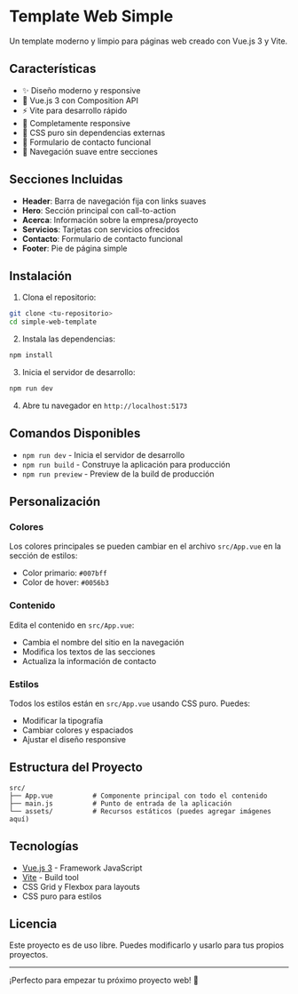 # Template Web Simple

Un template moderno y limpio para páginas web creado con Vue.js 3 y Vite.

## Características

- ✨ Diseño moderno y responsive
- 🚀 Vue.js 3 con Composition API
- ⚡ Vite para desarrollo rápido
- 📱 Completamente responsive
- 🎨 CSS puro sin dependencias externas
- 📧 Formulario de contacto funcional
- 🔄 Navegación suave entre secciones

## Secciones Incluidas

- **Header**: Barra de navegación fija con links suaves
- **Hero**: Sección principal con call-to-action
- **Acerca**: Información sobre la empresa/proyecto
- **Servicios**: Tarjetas con servicios ofrecidos
- **Contacto**: Formulario de contacto funcional
- **Footer**: Pie de página simple

## Instalación

1. Clona el repositorio:
```bash
git clone <tu-repositorio>
cd simple-web-template
```

2. Instala las dependencias:
```bash
npm install
```

3. Inicia el servidor de desarrollo:
```bash
npm run dev
```

4. Abre tu navegador en `http://localhost:5173`

## Comandos Disponibles

- `npm run dev` - Inicia el servidor de desarrollo
- `npm run build` - Construye la aplicación para producción
- `npm run preview` - Preview de la build de producción

## Personalización

### Colores
Los colores principales se pueden cambiar en el archivo `src/App.vue` en la sección de estilos:
- Color primario: `#007bff`
- Color de hover: `#0056b3`

### Contenido
Edita el contenido en `src/App.vue`:
- Cambia el nombre del sitio en la navegación
- Modifica los textos de las secciones
- Actualiza la información de contacto

### Estilos
Todos los estilos están en `src/App.vue` usando CSS puro. Puedes:
- Modificar la tipografía
- Cambiar colores y espaciados
- Ajustar el diseño responsive

## Estructura del Proyecto

```
src/
├── App.vue          # Componente principal con todo el contenido
├── main.js          # Punto de entrada de la aplicación
└── assets/          # Recursos estáticos (puedes agregar imágenes aquí)
```

## Tecnologías

- [Vue.js 3](https://vuejs.org/) - Framework JavaScript
- [Vite](https://vitejs.dev/) - Build tool
- CSS Grid y Flexbox para layouts
- CSS puro para estilos

## Licencia

Este proyecto es de uso libre. Puedes modificarlo y usarlo para tus propios proyectos.

---

¡Perfecto para empezar tu próximo proyecto web! 🚀